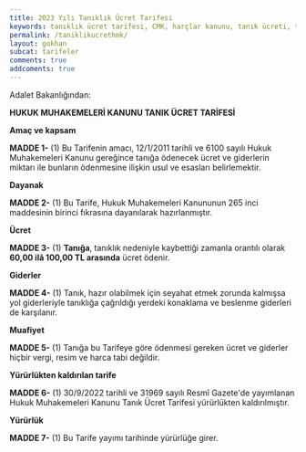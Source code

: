 ```yaml
---
title: 2023 Yılı Tanıklık Ücret Tarifesi
keywords: tanıklık ücret tarifesi, CMK, harçlar kanunu, tanık ücreti, tanıklık ücreti
permalink: /taniklikucrethmk/
layout: gokhan
subcat: tarifeler
comments: true
addcoments: true
---
```



Adalet Bakanlığından:

**HUKUK MUHAKEMELERİ KANUNU
TANIK ÜCRET TARİFESİ**

**Amaç ve kapsam**

**MADDE 1-** (1) Bu Tarifenin amacı,  12/1/2011  tarihli ve 6100 sayılı Hukuk Muhakemeleri Kanunu gereğince tanığa ödenecek ücret ve giderlerin miktarı ile bunların ödenmesine ilişkin usul ve esasları belirlemektir.

**Dayanak**

**MADDE 2-** (1) Bu Tarife, Hukuk Muhakemeleri Kanununun 265 inci maddesinin birinci fıkrasına dayanılarak hazırlanmıştır.

**Ücret**

**MADDE 3-** (1) **Tanığa**, tanıklık nedeniyle kaybettiği zamanla orantılı olarak **60,00 ilâ 100,00 TL arasında** ücret ödenir.

**Giderler**

**MADDE 4-** (1) Tanık, hazır olabilmek için seyahat etmek zorunda kalmışsa yol giderleriyle tanıklığa çağrıldığı yerdeki konaklama ve beslenme giderleri de karşılanır.

**Muafiyet**

**MADDE 5-** (1) Tanığa bu Tarifeye göre ödenmesi gereken ücret ve giderler hiçbir vergi, resim ve harca tabi değildir.

**Yürürlükten kaldırılan tarife**

**MADDE 6-** (1)  30/9/2022  tarihli ve 31969 sayılı Resmî Gazete'de yayımlanan Hukuk Muhakemeleri Kanunu Tanık Ücret Tarifesi yürürlükten kaldırılmıştır.

**Yürürlük**

**MADDE 7-** (1) Bu Tarife yayımı tarihinde yürürlüğe girer.
